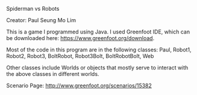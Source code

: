 Spiderman vs Robots

Creator: Paul Seung Mo Lim


This is a game I programmed using Java. I used Greenfoot IDE, which can be downloaded here: https://www.greenfoot.org/download.


Most of the code in this program are in the following classes: Paul, Robot1, Robot2, Robot3, BoltRobot, Robot3Bolt, BoltRobotBolt, Web

  
Other classes include Worlds or objects that mostly serve to interact with the above classes in different worlds.


Scenario Page: http://www.greenfoot.org/scenarios/15382
